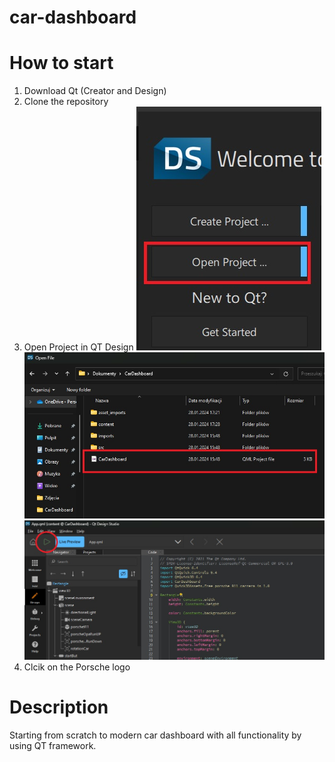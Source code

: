 # car-dashboard

# How to start 
1. Download Qt (Creator and Design)
2. Clone the repository
3. Open Project in QT Design
  ![Picture](Picture/Picture1.jpg)
  ![Picture](Picture/Picture2.jpg)
  ![Picture](Picture/Picture3.jpg)
5. Clcik on the Porsche logo

# Description 
Starting from scratch to modern car dashboard with all functionality by using QT framework. 
